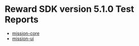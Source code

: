 # Reward SDK version 5.1.0 Test Reports

* [mission-core](mission-core/html/index.html)
* [mission-ui](mission-ui/html/index.html)
